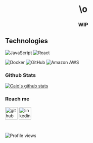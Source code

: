 <h1 align="center">\o</h1>
<h3 align="center"> WIP </h3>

## Technologies
![JavaScript](https://img.shields.io/badge/-JavaScript-black?style=for-the-badge&logo=javascript)
![React](https://img.shields.io/badge/-React-3b2e5a?style=for-the-badge&logo=react)


![Docker](https://img.shields.io/badge/Docker-232F3E?style=for-the-badge&logo=docker)
![GitHub](https://img.shields.io/badge/-GitHub-181717?style=for-the-badge&logo=github)
![Amazon AWS](https://img.shields.io/badge/Amazon%20AWS-232F3E?style=for-the-badge&logo=amazon-aws)



### Github Stats

[![Caio's github stats](https://github-readme-stats.vercel.app/api?username=cbcaio&count_private=true&show_icons=true)](https://github.com/cbcaio/)

### Reach me

[<img src='https://cdn.jsdelivr.net/npm/simple-icons@3.0.1/icons/github.svg' alt='github' height='40'>](https://github.com/cbcaio) [<img src='https://cdn.jsdelivr.net/npm/simple-icons@3.0.1/icons/linkedin.svg' alt='linkedin' height='40'>](https://www.linkedin.com/in/cbcaio/)

<div style="margin-top: 40px">

![Profile views](https://gpvc.arturio.dev/cbcaio)
</div>
